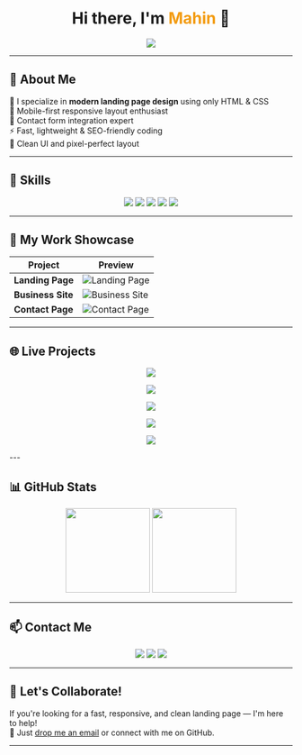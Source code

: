 <h1 align="center">Hi there, I'm <span style="color:#f39c12;">Mahin</span> 👋</h1>

<p align="center">
  <img src="https://readme-typing-svg.herokuapp.com/?lines=Front-end+Developer;HTML+%26+CSS+Landing+Page+Expert;Responsive+Design+Lover&center=true&width=500&height=45">
</p>

---

## 🚀 About Me

🎯 I specialize in **modern landing page design** using only HTML & CSS  
📱 Mobile-first responsive layout enthusiast  
📩 Contact form integration expert  
⚡ Fast, lightweight & SEO-friendly coding  
🎨 Clean UI and pixel-perfect layout

---

## 🧠 Skills

<p align="center">
  <img src="https://img.shields.io/badge/HTML5-E34F26?style=for-the-badge&logo=html5&logoColor=white"/>
  <img src="https://img.shields.io/badge/CSS3-1572B6?style=for-the-badge&logo=css3&logoColor=white"/>
  <img src="https://img.shields.io/badge/Responsive%20Design-FFD700?style=for-the-badge&logo=bootstrap&logoColor=white"/>
  <img src="https://img.shields.io/badge/Graphic%20Design-F57C00?style=for-the-badge&logo=adobe-illustrator&logoColor=white"/>
  <img src="https://img.shields.io/badge/Digital%20Marketing-0A66C2?style=for-the-badge&logo=google-ads&logoColor=white"/>
</p>

---

## 💼 My Work Showcase

| Project         | Preview |
|-----------------|---------|
| **Landing Page** | ![Landing Page](https://i.imgur.com/1fL6gS8.png) |
| **Business Site** | ![Business Site](https://i.imgur.com/zqWBgQ2.jpeg) |
| **Contact Page** | ![Contact Page](https://i.imgur.com/aW90XF8.png) |

---
## 🌐 Live Projects

<p align="center">
  <a href="https://chic-pie-fec20d.netlify.app/" target="_blank">
    <img src="https://img.shields.io/badge/View%20Live%20Project-Netlify-00C7B7?style=for-the-badge&logo=netlify&logoColor=white">
  </a>
</p>

<p align="center">
  <a href="https://celebrated-maamoul-f1b005.netlify.app/" target="_blank">
    <img src="https://img.shields.io/badge/View%20Live%20Project-Netlify-00C7B7?style=for-the-badge&logo=netlify&logoColor=white">
  </a>
</p>

<p align="center">
  <a href="https://chic-pie-fec20d.netlify.app/" target="_blank">
    <img src="https://img.shields.io/badge/View%20Live%20Project-Netlify-00C7B7?style=for-the-badge&logo=netlify&logoColor=white">
  </a>
</p>

<p align="center">
  <a href="https://mahiin.42web.io/" target="_blank">
    <img src="https://img.shields.io/badge/View%20Live%20Project-Netlify-00C7B7?style=for-the-badge&logo=netlify&logoColor=white">
  </a>
</p>

<p align="center">
  <a href="http://zioshop.kesug.com/" target="_blank">
    <img src="https://img.shields.io/badge/ZioShop Backend-View-00C7B7?style=for-the-badge&logo=netlify&logoColor=white">
  </a>
</p>
---

## 📊 GitHub Stats

<p align="center">
  <img src="https://github-readme-stats.vercel.app/api?username=mahiinsarker&show_icons=true&theme=tokyonight" height="150">
  <img src="https://github-readme-streak-stats.herokuapp.com/?user=mahiinsarker&theme=tokyonight" height="150">
</p>

---

## 📫 Contact Me

<p align="center">
  <a href="mailto:mahiinsarker@gmail.com"><img src="https://img.shields.io/badge/Email-D14836?style=for-the-badge&logo=gmail&logoColor=white"></a
  <!-- Fiverr button kept for future use -->
  <!-- <a href="https://fiverr.com/yourusername"><img src="https://img.shields.io/badge/Fiverr-1DBF73?style=for-the-badge&logo=fiverr&logoColor=white"></a> -->
  <a href="https://github.com/mahiinsarker"><img src="https://img.shields.io/badge/GitHub-000000?style=for-the-badge&logo=github&logoColor=white"></a>
  <a href="https://celebrated-maamoul-f1b005.netlify.app/"><img src="https://img.shields.io/badge/Portfolio-FF69B4?style=for-the-badge&logo=google-chrome&logoColor=white"></a>
</p>


---

## 🤝 Let's Collaborate!

If you're looking for a fast, responsive, and clean landing page — I'm here to help!  
📩 Just [drop me an email](mailto:mahiinsarker@gmail.com) or connect with me on GitHub.

<!-- Future Fiverr CTA can go here -->
<!-- Or [Hire me on Fiverr](https://fiverr.com/yourusername) -->

---
